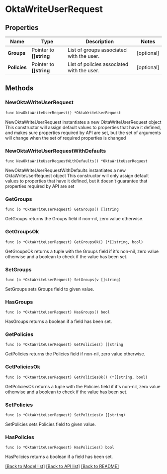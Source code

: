 # OktaWriteUserRequest


## Properties

Name | Type | Description | Notes
------------ | ------------- | ------------- | -------------
**Groups** | Pointer to **[]string** | List of groups associated with the user. | [optional] 
**Policies** | Pointer to **[]string** | List of policies associated with the user. | [optional] 



## Methods


### NewOktaWriteUserRequest

`func NewOktaWriteUserRequest() *OktaWriteUserRequest`

NewOktaWriteUserRequest instantiates a new OktaWriteUserRequest object
This constructor will assign default values to properties that have it defined,
and makes sure properties required by API are set, but the set of arguments
will change when the set of required properties is changed

### NewOktaWriteUserRequestWithDefaults

`func NewOktaWriteUserRequestWithDefaults() *OktaWriteUserRequest`

NewOktaWriteUserRequestWithDefaults instantiates a new OktaWriteUserRequest object
This constructor will only assign default values to properties that have it defined,
but it doesn't guarantee that properties required by API are set


### GetGroups

`func (o *OktaWriteUserRequest) GetGroups() []string`

GetGroups returns the Groups field if non-nil, zero value otherwise.

### GetGroupsOk

`func (o *OktaWriteUserRequest) GetGroupsOk() (*[]string, bool)`

GetGroupsOk returns a tuple with the Groups field if it's non-nil, zero value otherwise
and a boolean to check if the value has been set.

### SetGroups

`func (o *OktaWriteUserRequest) SetGroups(v []string)`

SetGroups sets Groups field to given value.


### HasGroups

`func (o *OktaWriteUserRequest) HasGroups() bool`

HasGroups returns a boolean if a field has been set.




### GetPolicies

`func (o *OktaWriteUserRequest) GetPolicies() []string`

GetPolicies returns the Policies field if non-nil, zero value otherwise.

### GetPoliciesOk

`func (o *OktaWriteUserRequest) GetPoliciesOk() (*[]string, bool)`

GetPoliciesOk returns a tuple with the Policies field if it's non-nil, zero value otherwise
and a boolean to check if the value has been set.

### SetPolicies

`func (o *OktaWriteUserRequest) SetPolicies(v []string)`

SetPolicies sets Policies field to given value.


### HasPolicies

`func (o *OktaWriteUserRequest) HasPolicies() bool`

HasPolicies returns a boolean if a field has been set.









[[Back to Model list]](../README.md#documentation-for-models) [[Back to API list]](../README.md#documentation-for-api-endpoints) [[Back to README]](../README.md)


